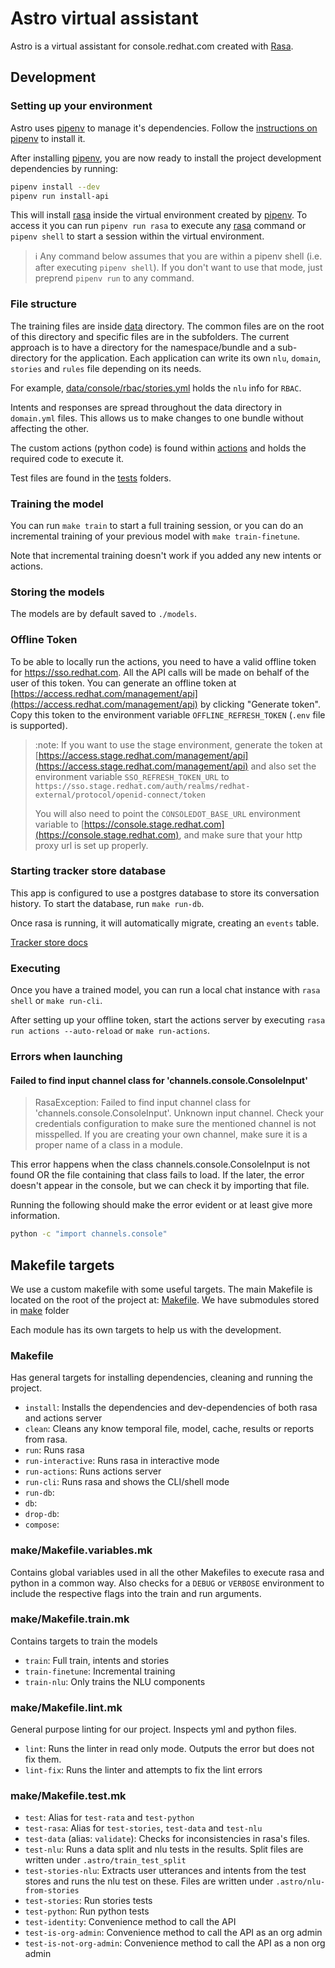 # Astro virtual assistant

Astro is a virtual assistant for console.redhat.com created with [Rasa](https://rasa.com/docs/rasa/).

## Development

### Setting up your environment

Astro uses [pipenv](https://pypi.org/project/) to manage it's dependencies. 
Follow the [instructions on pipenv](https://pypi.org/project/pipenv/#installation) to install it.

After installing [pipenv](https://pypi.org/project/), you are now ready to install the project development dependencies 
by running:

```bash
pipenv install --dev
pipenv run install-api
```

This will install [rasa](https://rasa.com/docs/rasa/) inside the virtual environment created by
[pipenv](https://pypi.org/project/).
To access it you can run `pipenv run rasa` to execute any 
[rasa](https://rasa.com/docs/rasa/) command or `pipenv shell` to start a session within the virtual environment.

> :information_source:  Any command below assumes that you are within a pipenv shell (i.e. after executing `pipenv shell`). If you
> don't want to use that mode, just preprend `pipenv run` to any command.


### File structure

The training files are inside [data](./data) directory. The common files are on the root of this directory and specific
files are in the subfolders. The current approach is to have a directory for the namespace/bundle and a sub-directory 
for the application. Each application can write its own `nlu`, `domain`, `stories` and `rules` file depending on its needs.

For example, [data/console/rbac/stories.yml](data/console/rbac/nlu.yml) holds the `nlu` info for `RBAC`.

Intents and responses are spread throughout the data directory in `domain.yml` files. This allows us to make changes to one bundle without affecting the other.

The custom actions (python code) is found within [actions](./actions) and holds the required code to execute it.

Test files are found in the [tests](./tests) folders.


### Training the model

You can run `make train` to start a full training session, or
you can do an incremental training of your previous model with `make train-finetune`. 

Note that incremental training doesn't work if you added any new intents or actions.

### Storing the models

The models are by default saved to `./models`.

### Offline Token

To be able to locally run the actions, you need to have a valid offline token for https://sso.redhat.com. 
All the API calls will be made on behalf of the user of this token. You can generate an offline token at
[https://access.redhat.com/management/api](https://access.redhat.com/management/api) by clicking "Generate token".
Copy this token to the environment variable `OFFLINE_REFRESH_TOKEN` (`.env` file is supported).

> :note: If you want to use the stage environment, generate the token at 
> [https://access.stage.redhat.com/management/api](https://access.stage.redhat.com/management/api) and also set the
> environment variable `SSO_REFRESH_TOKEN_URL` to `https://sso.stage.redhat.com/auth/realms/redhat-external/protocol/openid-connect/token`
>
> You will also need to point the `CONSOLEDOT_BASE_URL` environment variable to [https://console.stage.redhat.com](https://console.stage.redhat.com), and make sure that your http proxy url is set up properly.

### Starting tracker store database

This app is configured to use a postgres database to store its conversation history. To start the database, run `make run-db`.

Once rasa is running, it will automatically migrate, creating an `events` table.

[Tracker store docs](https://rasa.com/docs/rasa/tracker-stores/#sqltrackerstore)

### Executing

Once you have a trained model, you can run a local chat instance with `rasa shell` or `make run-cli`.

After setting up your offline token, start the actions server by executing `rasa run actions --auto-reload` or `make run-actions`.

### Errors when launching

#### Failed to find input channel class for 'channels.console.ConsoleInput'

> RasaException: Failed to find input channel class for 'channels.console.ConsoleInput'. Unknown input channel. Check your credentials configuration to make sure the mentioned channel is not misspelled. If you are creating your own channel, make sure it is a proper name of a class in a module.

This error happens when the class channels.console.ConsoleInput is not found OR the file containing that class fails to load. 
If the later, the error doesn't appear in the console, but we can check it by importing that file.

Running the following should make the error evident or at least give more information.

```bash
python -c "import channels.console"
```

## Makefile targets

We use a custom makefile with some useful targets. The main Makefile is located on the root of the project at:
[Makefile](./Makefile). We have submodules stored in [make](./make) folder

Each module has its own targets to help us with the development.

### Makefile

Has general targets for installing dependencies, cleaning and running the project.

- `install`: Installs the dependencies and dev-dependencies of both rasa and actions server
- `clean`: Cleans any know temporal file, model, cache, results or reports from rasa.
- `run`: Runs rasa
- `run-interactive`: Runs rasa in interactive mode
- `run-actions`: Runs actions server
- `run-cli`: Runs rasa and shows the CLI/shell mode
- `run-db`:
- `db`:
- `drop-db`:
- `compose`:

### make/Makefile.variables.mk

Contains global variables used in all the other Makefiles to execute rasa and python in a common way. Also checks for a
`DEBUG` or `VERBOSE` environment to include the respective flags into the train and run arguments.

### make/Makefile.train.mk

Contains targets to train the models

- `train`: Full train, intents and stories
- `train-finetune`: Incremental training
- `train-nlu`: Only trains the NLU components

### make/Makefile.lint.mk

General purpose linting for our project. Inspects yml and python files.

- `lint`: Runs the linter in read only mode. Outputs the error but does not fix them.
- `lint-fix`: Runs the linter and attempts to fix the lint errors

### make/Makefile.test.mk

- `test`: Alias for `test-rata` and `test-python`
- `test-rasa`: Alias for `test-stories`, `test-data` and `test-nlu`
- `test-data` (alias: `validate`): Checks for inconsistencies in rasa's files.
- `test-nlu`: Runs a data split and nlu tests in the results. Split files are written under `.astro/train_test_split` 
- `test-stories-nlu`: Extracts user utterances and intents from the test stores and runs the nlu test on these. Files are written under `.astro/nlu-from-stories`
- `test-stories`: Run stories tests
- `test-python`: Run python tests
- `test-identity`: Convenience method to call the API
- `test-is-org-admin`: Convenience method to call the API as an org admin
- `test-is-not-org-admin`: Convenience method to call the API as a non org admin
